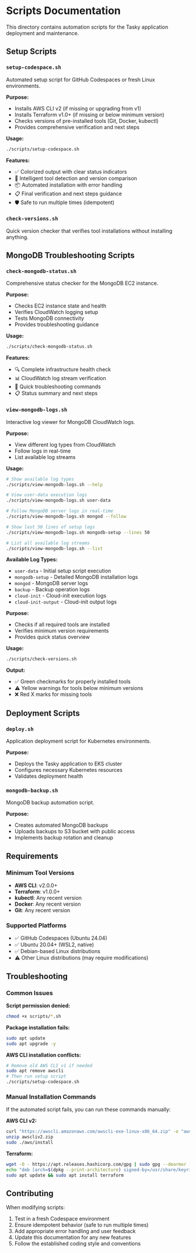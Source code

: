 # Scripts Documentation

This directory contains automation scripts for the Tasky application deployment and maintenance.

## Setup Scripts

### `setup-codespace.sh`
Automated setup script for GitHub Codespaces or fresh Linux environments.

**Purpose:**
- Installs AWS CLI v2 (if missing or upgrading from v1)
- Installs Terraform v1.0+ (if missing or below minimum version)
- Checks versions of pre-installed tools (Git, Docker, kubectl)
- Provides comprehensive verification and next steps

**Usage:**
```bash
./scripts/setup-codespace.sh
```

**Features:**
- ✅ Colorized output with clear status indicators
- 🔧 Intelligent tool detection and version comparison
- 📦 Automated installation with error handling
- 📋 Final verification and next steps guidance
- 🛡️ Safe to run multiple times (idempotent)

### `check-versions.sh`
Quick version checker that verifies tool installations without installing anything.

## MongoDB Troubleshooting Scripts

### `check-mongodb-status.sh`
Comprehensive status checker for the MongoDB EC2 instance.

**Purpose:**
- Checks EC2 instance state and health
- Verifies CloudWatch logging setup
- Tests MongoDB connectivity
- Provides troubleshooting guidance

**Usage:**
```bash
./scripts/check-mongodb-status.sh
```

**Features:**
- 🔍 Complete infrastructure health check
- 📊 CloudWatch log stream verification
- 🚀 Quick troubleshooting commands
- 📋 Status summary and next steps

### `view-mongodb-logs.sh`
Interactive log viewer for MongoDB CloudWatch logs.

**Purpose:**
- View different log types from CloudWatch
- Follow logs in real-time
- List available log streams

**Usage:**
```bash
# Show available log types
./scripts/view-mongodb-logs.sh --help

# View user-data execution logs
./scripts/view-mongodb-logs.sh user-data

# Follow MongoDB server logs in real-time
./scripts/view-mongodb-logs.sh mongod --follow

# Show last 50 lines of setup logs
./scripts/view-mongodb-logs.sh mongodb-setup --lines 50

# List all available log streams
./scripts/view-mongodb-logs.sh --list
```

**Available Log Types:**
- `user-data` - Initial setup script execution
- `mongodb-setup` - Detailed MongoDB installation logs
- `mongod` - MongoDB server logs
- `backup` - Backup operation logs
- `cloud-init` - Cloud-init execution logs
- `cloud-init-output` - Cloud-init output logs

**Purpose:**
- Checks if all required tools are installed
- Verifies minimum version requirements
- Provides quick status overview

**Usage:**
```bash
./scripts/check-versions.sh
```

**Output:**
- ✅ Green checkmarks for properly installed tools
- ⚠️ Yellow warnings for tools below minimum versions
- ❌ Red X marks for missing tools

## Deployment Scripts

### `deploy.sh`
Application deployment script for Kubernetes environments.

**Purpose:**
- Deploys the Tasky application to EKS cluster
- Configures necessary Kubernetes resources
- Validates deployment health

### `mongodb-backup.sh`
MongoDB backup automation script.

**Purpose:**
- Creates automated MongoDB backups
- Uploads backups to S3 bucket with public access
- Implements backup rotation and cleanup

## Requirements

### Minimum Tool Versions
- **AWS CLI**: v2.0.0+
- **Terraform**: v1.0.0+
- **kubectl**: Any recent version
- **Docker**: Any recent version
- **Git**: Any recent version

### Supported Platforms
- ✅ GitHub Codespaces (Ubuntu 24.04)
- ✅ Ubuntu 20.04+ (WSL2, native)
- ✅ Debian-based Linux distributions
- ⚠️ Other Linux distributions (may require modifications)

## Troubleshooting

### Common Issues

**Script permission denied:**
```bash
chmod +x scripts/*.sh
```

**Package installation fails:**
```bash
sudo apt update
sudo apt upgrade -y
```

**AWS CLI installation conflicts:**
```bash
# Remove old AWS CLI v1 if needed
sudo apt remove awscli
# Then run setup script
./scripts/setup-codespace.sh
```

### Manual Installation Commands

If the automated script fails, you can run these commands manually:

**AWS CLI v2:**
```bash
curl "https://awscli.amazonaws.com/awscli-exe-linux-x86_64.zip" -o "awscliv2.zip"
unzip awscliv2.zip
sudo ./aws/install
```

**Terraform:**
```bash
wget -O - https://apt.releases.hashicorp.com/gpg | sudo gpg --dearmor -o /usr/share/keyrings/hashicorp-archive-keyring.gpg
echo "deb [arch=$(dpkg --print-architecture) signed-by=/usr/share/keyrings/hashicorp-archive-keyring.gpg] https://apt.releases.hashicorp.com $(grep -oP '(?<=UBUNTU_CODENAME=).*' /etc/os-release || lsb_release -cs) main" | sudo tee /etc/apt/sources.list.d/hashicorp.list
sudo apt update && sudo apt install terraform
```

## Contributing

When modifying scripts:
1. Test in a fresh Codespace environment
2. Ensure idempotent behavior (safe to run multiple times)
3. Add appropriate error handling and user feedback
4. Update this documentation for any new features
5. Follow the established coding style and conventions
